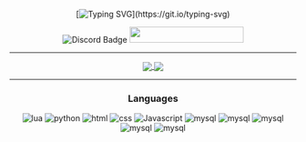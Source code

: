 <div align="center">
  
[![Typing SVG](https://readme-typing-svg.herokuapp.com?font=Fira+Code&size=35&pause=1000&color=40F1F7&center=true&width=435&lines=HUEHUE!)](https://git.io/typing-svg)

<a>
      <img src="https://dcbadge.vercel.app/api/shield/798433938879676486?theme=flat-square" alt="Discord Badge" />
      <img width="200" height="28" src="https://komarev.com/ghpvc/?username=huehue95&style=flat-square&color=03f0fc" alt=""/>
</a>


  
<hr /> 

<a href="https://github.com/huehue95">
  <img align="center" src="https://github-readme-stats.vercel.app/api?username=huehue95&show_icons=true&line_height=27&count_private=true&title_color=03fcec&text_color=03fcec&icon_color=fff&bg_color=121212" />
  <img align="center" src="https://github-readme-testaustime.vercel.app/api/testaustime?username=huehue&layout=compact&range=999&langs_count=10&text_color=c9d1d9&title_color=c9d1d9&icon_color=fff&bg_color=121212" />
</a>
  
<hr />
    <h3 align="center">Languages</h3>
    <img alt="lua" src="https://img.shields.io/badge/Lua-2C2D72?style=for-the-badge&logo=lua&logoColor=white">
  </a>
    <img alt="python" src="https://img.shields.io/badge/Python-3776AB?style=for-the-badge&logo=python&logoColor=white">
  </a>
    <img alt="html" src="https://img.shields.io/badge/HTML5-E34F26?style=for-the-badge&logo=html5&logoColor=white">
  </a>
    <img alt="css" src="https://img.shields.io/badge/CSS3-1572B6?style=for-the-badge&logo=css3&logoColor=white">
  </a>
    <img alt="Javascript" src="https://img.shields.io/badge/JavaScript-323330?style=for-the-badge&logo=javascript&logoColor=F7DF1E">
  </a>
    <img alt="mysql" src="https://img.shields.io/badge/node.js-6DA55F?style=for-the-badge&logo=node.js&logoColor=white">
  </a>
    <img alt="mysql" src="https://img.shields.io/badge/react-%2320232a.svg?style=for-the-badge&logo=react&logoColor=%2361DAFB">
  </a>
    <img alt="mysql" src="https://img.shields.io/badge/tailwindcss-%2338B2AC.svg?style=for-the-badge&logo=tailwind-css&logoColor=white  ">
  </a>
    <img alt="mysql" src="https://img.shields.io/badge/express.js-%23404d59.svg?style=for-the-badge&logo=express&logoColor=%2361DAFB">
  </a>
    <img alt="mysql" src="https://img.shields.io/badge/MySQL-00000F?style=for-the-badge&logo=mysql&logoColor=white">
</div>
